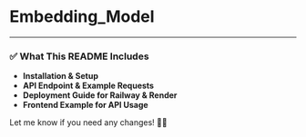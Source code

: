 # Embedding_Model
---

### ✅ **What This README Includes**
- **Installation & Setup**  
- **API Endpoint & Example Requests**  
- **Deployment Guide for Railway & Render**  
- **Frontend Example for API Usage**  

Let me know if you need any changes! 🚀🔥
